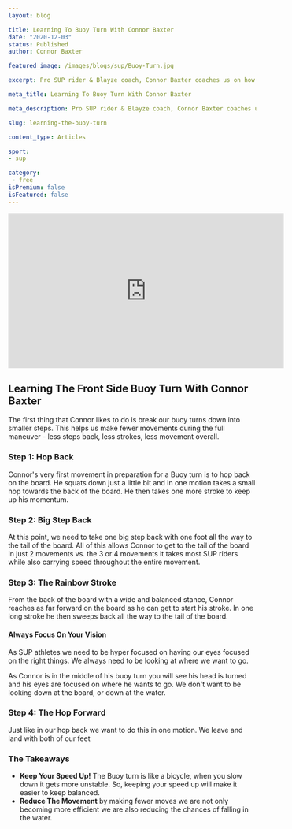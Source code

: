 ```yaml
---
layout: blog

title: Learning To Buoy Turn With Connor Baxter
date: "2020-12-03"
status: Published
author: Connor Baxter

featured_image: /images/blogs/sup/Buoy-Turn.jpg

excerpt: Pro SUP rider & Blayze coach, Connor Baxter coaches us on how to perform the Buoy Turn as fast as possible.  A great intro to this difficult technique for SUP athletes of all levels.

meta_title: Learning To Buoy Turn With Connor Baxter

meta_description: Pro SUP rider & Blayze coach, Connor Baxter coaches us on how to perform the Buoy Turn as fast as possible.  A great intro to this difficult technique for SUP athletes of all levels.

slug: learning-the-buoy-turn 

content_type: Articles

sport:
- sup

category:
 - free
isPremium: false
isFeatured: false
---
```


<iframe title="Blog iFrame" width="560" height="315" src="https://www.youtube.com/embed/SXD6n7i4YyY" frameborder="0" allow="accelerometer; autoplay; clipboard-write; encrypted-media; gyroscope; picture-in-picture" allowfullscreen></iframe>

## **Learning The Front Side Buoy Turn** With Connor Baxter



The first thing that Connor likes to do is break our buoy turns down into smaller steps.   This helps us make fewer movements during the full maneuver - less steps back, less strokes, less movement overall.



### Step 1: Hop Back

Connor's very first movement in preparation for a Buoy turn is to hop back on the board.  He squats down just a little bit and in one motion takes a small hop towards the back of the board.  He then takes one more stroke to keep up his momentum.



### Step 2: Big Step Back

At this point, we need to take one big step back with one foot all the way to the tail of the board.  All of this allows Connor to get to the tail of the board in just 2 movements vs. the 3 or 4 movements it takes most SUP riders while also carrying speed throughout the entire movement.



### Step 3: The Rainbow Stroke

From the back of the board with a wide and balanced stance, Connor reaches as far forward on the board as he can get to start his stroke.  In one long stroke he then sweeps back all the way to the tail of the board.



#### Always Focus On Your Vision

As SUP athletes we need to be hyper focused on having our eyes focused on the right things.  We always need to be looking at where we want to go.


As Connor is in the middle of his buoy turn you will see his head is turned and his eyes are focused on where he wants to go.  We don't want to be looking down at the board, or down at the water.



### Step 4: The Hop Forward

Just like in our hop back we want to do this in one motion.  We leave and land with both of our feet



### The Takeaways 

- **Keep Your Speed Up!**  The Buoy turn is like a bicycle, when you slow down it gets more unstable.  So, keeping your speed up will make it easier to keep balanced.
- **Reduce The Movement** by making fewer moves we are not only becoming more efficient we are also reducing the chances of falling in the water.
